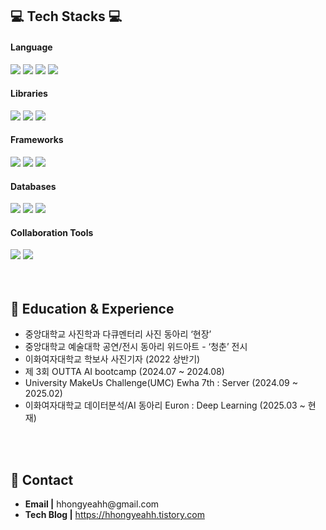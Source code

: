 <div>
  <h2>💻 Tech Stacks 💻</h2>

  <h4>Language</h4>
  <img src="https://img.shields.io/badge/Java-F89820?style=for-the-badge&logo=OpenJDK&logoColor=white">
  <img src="https://img.shields.io/badge/C-00599C?style=for-the-badge&logo=C&logoColor=white">
  <img src="https://img.shields.io/badge/C++-00566B?style=for-the-badge&logo=cplusplus&logoColor=white">
  <img src="https://img.shields.io/badge/Python-4B8BBE?style=for-the-badge&logo=Python&logoColor=white">

  <h4>Libraries</h4>
  <img src="https://img.shields.io/badge/NumPy-013243?style=for-the-badge&logo=NumPy&logoColor=white">
  <img src="https://img.shields.io/badge/Pandas-150458?style=for-the-badge&logo=Pandas&logoColor=white">
  <img src="https://img.shields.io/badge/PyTorch-EE4C2C?style=for-the-badge&logo=PyTorch&logoColor=white">

  <h4>Frameworks</h4>
  <img src="https://img.shields.io/badge/Spring-6DB33F?style=for-the-badge&logo=Spring&logoColor=white">
  <img src="https://img.shields.io/badge/Spring Boot-34A853?style=for-the-badge&logo=SpringBoot&logoColor=white">
  <img src="https://img.shields.io/badge/Spring Security-3A6351?style=for-the-badge&logo=Spring&logoColor=white">

  <h4>Databases</h4>
  <img src="https://img.shields.io/badge/MySQL-4479A1?style=for-the-badge&logo=mysql&logoColor=white">
  <img src="https://img.shields.io/badge/Redis-2242B1?style=for-the-badge&logo=Redis&logoColor=white">
  <img src="https://img.shields.io/badge/H2-316192?style=for-the-badge&logo=H2&logoColor=white">

  <h4>Collaboration Tools</h4>
  <img src="https://img.shields.io/badge/GitHub-181717?style=for-the-badge&logo=GitHub&logoColor=white">
  <img src="https://img.shields.io/badge/Git-E44C30?style=for-the-badge&logo=Git&logoColor=white">
</div>



</div>
<div>
  <br>
<div>
  <br>
  <h2>🔎 Education & Experience</h2>
  <ul>
    <li>중앙대학교 사진학과 다큐멘터리 사진 동아리 ‘현장’</li>
    <li>중앙대학교 예술대학 공연/전시 동아리 위드아트 - ‘청춘’ 전시</li>
    <li>이화여자대학교 학보사 사진기자 (2022 상반기)</li>
    <li>제 3회 OUTTA AI bootcamp (2024.07 ~ 2024.08)</li>
    <li>University MakeUs Challenge(UMC) Ewha 7th : Server (2024.09 ~ 2025.02)</li>
    <li>이화여자대학교 데이터분석/AI 동아리 Euron : Deep Learning (2025.03 ~ 현재)</li>
  </ul>
</div>

<div>
  <br>
  <br>
  <h2>👋 Contact</h2>
  <ul>
    <li><b>Email |</b> hhongyeahh@gmail.com</li>
    <li><b>Tech Blog |</b> <a href="https://hhongyeahh.tistory.com">https://hhongyeahh.tistory.com</a></li>
  </ul>
</div>


